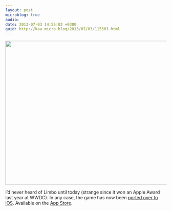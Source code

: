 ```yaml
---
layout: post
microblog: true
audio: 
date: 2013-07-03 14:55:03 +0300
guid: http://kaa.micro.blog/2013/07/03/115503.html
---
```

<img src="https://micro.kaa.bz/uploads/2018/65fc121fa9.jpg" alt="" width="800" height="450" class="alignnone size-full wp-image-614" />

I’d never heard of Limbo until today (strange since it won an Apple Award last year at WWDC). In any case, the game has now been <a href="http://limbogame.org/news/">ported over to iOS</a>. Available on the <a href="https://itunes.apple.com/us/app/id656951157%E2%80%8E">App Store</a>.
